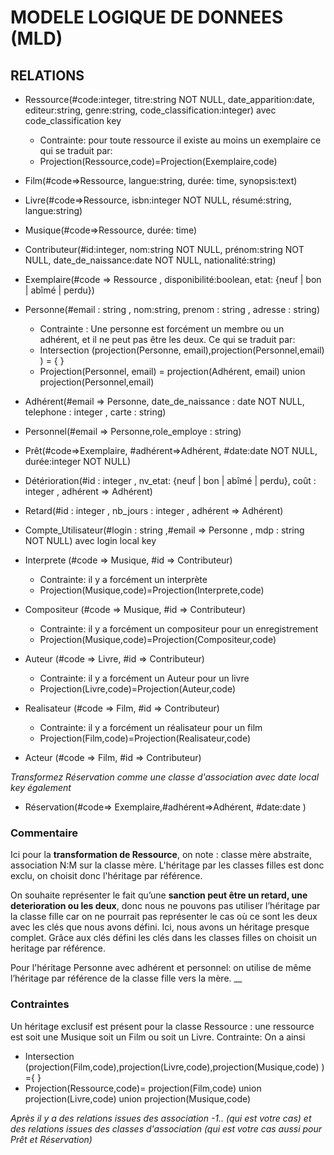 # MODELE LOGIQUE DE DONNEES (MLD)

## RELATIONS

- Ressource(#code:integer, titre:string NOT NULL, date_apparition:date, editeur:string, genre:string, code_classification:integer) avec code_classification key
    - Contrainte: pour toute ressource il existe au moins un exemplaire ce qui se traduit par:
    - Projection(Ressource,code)=Projection(Exemplaire,code)

- Film(#code=>Ressource, langue:string, durée: time, synopsis:text)

- Livre(#code=>Ressource, isbn:integer NOT NULL, résumé:string, langue:string)

- Musique(#code=>Ressource, durée: time)

- Contributeur(#id:integer, nom:string NOT NULL, prénom:string NOT NULL, date_de_naissance:date NOT NULL, nationalité:string)

- Exemplaire(#code => Ressource , disponibilité:boolean, etat: {neuf | bon | abîmé | perdu})

- Personne(#email : string , nom:string, prenom : string , adresse : string)
    - Contrainte : Une personne est forcément un membre ou un adhérent, et il ne peut pas être les deux. Ce qui se traduit par:
    - Intersection (projection(Personne, email),projection(Personnel,email) ) = { }
    - Projection(Personnel, email) = projection(Adhérent, email) union projection(Personnel,email)


- Adhérent(#email => Personne, date_de_naissance : date NOT NULL, telephone : integer , carte : string) 

- Personnel(#email => Personne,role_employe : string) 

- Prêt(#code=>Exemplaire, #adhérent=>Adhérent, #date:date NOT NULL, durée:integer NOT NULL)

- Détérioration(#id : integer , nv_etat: {neuf | bon | abîmé | perdu}, coût : integer , adhérent => Adhérent)

- Retard(#id : integer , nb_jours : integer , adhérent => Adhérent)

- Compte_Utilisateur(#login : string ,#email => Personne ,  mdp : string  NOT NULL)  avec login local key

- Interprete (#code => Musique, #id => Contributeur)
    - Contrainte: il y a forcément un interprète
    - Projection(Musique,code)=Projection(Interprete,code)

- Compositeur (#code => Musique, #id => Contributeur)
    - Contrainte: il y a forcément un compositeur pour un enregistrement
    - Projection(Musique,code)=Projection(Compositeur,code)

- Auteur (#code => Livre, #id => Contributeur)
    - Contrainte: il y a forcément un Auteur pour un livre
    - Projection(Livre,code)=Projection(Auteur,code)

- Realisateur (#code => Film, #id => Contributeur)
    - Contrainte: il y a forcément un réalisateur pour un film
    - Projection(Film,code)=Projection(Realisateur,code)

- Acteur (#code => Film, #id => Contributeur)

_Transformez Réservation comme une classe d'association avec date local key également_

- Réservation(#code=> Exemplaire,#adhérent=>Adhérent, #date:date )

### Commentaire
Ici pour la **transformation de Ressource**, on note : classe mère abstraite, association N:M sur la classe mère.
L'héritage par les classes filles est donc exclu, on choisit donc l'héritage par référence.

On souhaite représenter le fait qu’une **sanction peut être un retard, une deterioration  ou les deux**, donc nous ne pouvons pas utiliser l’héritage par la classe fille car on ne pourrait pas représenter le cas où ce sont les deux avec les clés que nous avons défini. Ici, nous avons un héritage presque complet. Grâce aux clés défini les clés  dans les classes filles on choisit un heritage par référence.

Pour l'héritage Personne avec adhérent et personnel: on utilise de même l’héritage par référence de la classe fille vers la mère.
__
### Contraintes 
Un héritage exclusif est présent pour la classe Ressource : une ressource est soit une Musique soit un Film ou soit un Livre. Contrainte: 
 On a ainsi 
 - Intersection (projection(Film,code),projection(Livre,code),projection(Musique,code) ) ={ }
 - Projection(Ressource,code)= projection(Film,code) union projection(Livre,code) union projection(Musique,code)

_Après il y a des relations issues des association -1.. (qui est votre cas) et des relations issues des classes d'association (qui est votre cas aussi pour Prêt et Réservation)_
